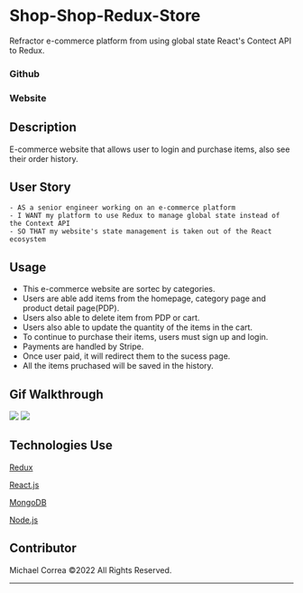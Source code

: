 # Shop-Shop-Redux-Store

Refractor e-commerce platform from using global state React's Contect API to Redux.

### Github

### Website

## Description

E-commerce website that allows user to login and purchase items, also see their order history.

## User Story

```
- AS a senior engineer working on an e-commerce platform
- I WANT my platform to use Redux to manage global state instead of the Context API
- SO THAT my website's state management is taken out of the React ecosystem
```

## Usage

- This e-commerce website are sortec by categories.
- Users are able add items from the homepage, category page and product detail page(PDP).
- Users also able to delete item from PDP or cart.
- Users also able to update the quantity of the items in the cart.
- To continue to purchase their items, users must sign up and login.
- Payments are handled by Stripe.
- Once user paid, it will redirect them to the sucess page.
- All the items pruchased will be saved in the history.

## Gif Walkthrough

![](client/public/images/addcart.gif)
![](client/public/images/login-payment.gif)

## Technologies Use

<p><a href="https://redux.js.org/">Redux</a></p>
<p><a href="https://reactjs.org/">React.js</a></p>
<p><a href="https://www.mongodb.com/">MongoDB</a></p>
<p><a href="https://nodejs.org/">Node.js</a></p>

## Contributor

Michael Correa ©2022 All Rights Reserved.
- - -
